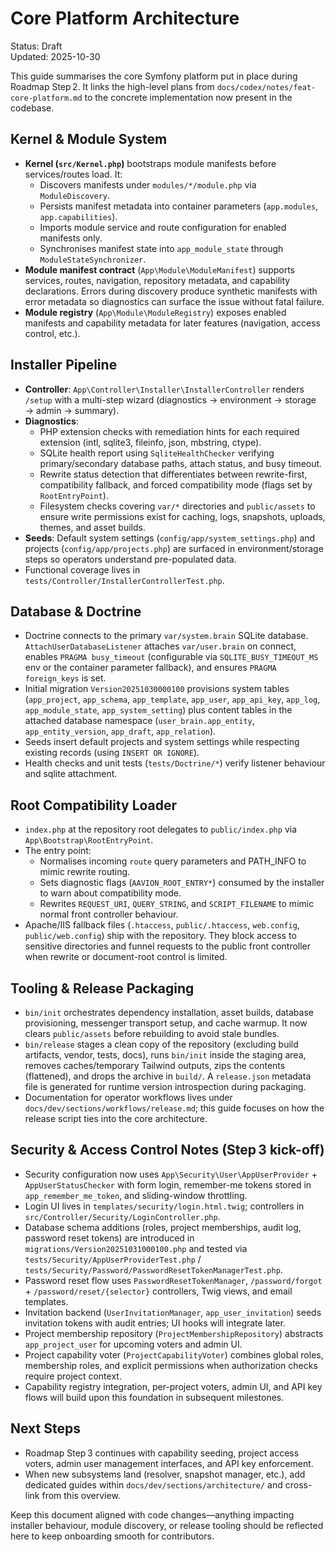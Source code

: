 # Core Platform Architecture

Status: Draft  
Updated: 2025-10-30

This guide summarises the core Symfony platform put in place during Roadmap Step 2. It links the high-level plans from `docs/codex/notes/feat-core-platform.md` to the concrete implementation now present in the codebase.

## Kernel & Module System

- **Kernel (`src/Kernel.php`)** bootstraps module manifests before services/routes load. It:
  - Discovers manifests under `modules/*/module.php` via `ModuleDiscovery`.
  - Persists manifest metadata into container parameters (`app.modules`, `app.capabilities`).
  - Imports module service and route configuration for enabled manifests only.
  - Synchronises manifest state into `app_module_state` through `ModuleStateSynchronizer`.
- **Module manifest contract** (`App\Module\ModuleManifest`) supports services, routes, navigation, repository metadata, and capability declarations. Errors during discovery produce synthetic manifests with error metadata so diagnostics can surface the issue without fatal failure.
- **Module registry** (`App\Module\ModuleRegistry`) exposes enabled manifests and capability metadata for later features (navigation, access control, etc.).

## Installer Pipeline

- **Controller**: `App\Controller\Installer\InstallerController` renders `/setup` with a multi-step wizard (diagnostics → environment → storage → admin → summary).
- **Diagnostics**:
  - PHP extension checks with remediation hints for each required extension (intl, sqlite3, fileinfo, json, mbstring, ctype).
  - SQLite health report using `SqliteHealthChecker` verifying primary/secondary database paths, attach status, and busy timeout.
  - Rewrite status detection that differentiates between rewrite-first, compatibility fallback, and forced compatibility mode (flags set by `RootEntryPoint`).
  - Filesystem checks covering `var/*` directories and `public/assets` to ensure write permissions exist for caching, logs, snapshots, uploads, themes, and asset builds.
- **Seeds**: Default system settings (`config/app/system_settings.php`) and projects (`config/app/projects.php`) are surfaced in environment/storage steps so operators understand pre-populated data.
- Functional coverage lives in `tests/Controller/InstallerControllerTest.php`.

## Database & Doctrine

- Doctrine connects to the primary `var/system.brain` SQLite database. `AttachUserDatabaseListener` attaches `var/user.brain` on connect, enables `PRAGMA busy_timeout` (configurable via `SQLITE_BUSY_TIMEOUT_MS` env or the container parameter fallback), and ensures `PRAGMA foreign_keys` is set.
- Initial migration `Version20251030000100` provisions system tables (`app_project`, `app_schema`, `app_template`, `app_user`, `app_api_key`, `app_log`, `app_module_state`, `app_system_setting`) plus content tables in the attached database namespace (`user_brain.app_entity`, `app_entity_version`, `app_draft`, `app_relation`).
- Seeds insert default projects and system settings while respecting existing records (using `INSERT OR IGNORE`).
- Health checks and unit tests (`tests/Doctrine/*`) verify listener behaviour and sqlite attachment.

## Root Compatibility Loader

- `index.php` at the repository root delegates to `public/index.php` via `App\Bootstrap\RootEntryPoint`.
- The entry point:
  - Normalises incoming `route` query parameters and PATH_INFO to mimic rewrite routing.
  - Sets diagnostic flags (`AAVION_ROOT_ENTRY*`) consumed by the installer to warn about compatibility mode.
  - Rewrites `REQUEST_URI`, `QUERY_STRING`, and `SCRIPT_FILENAME` to mimic normal front controller behaviour.
- Apache/IIS fallback files (`.htaccess`, `public/.htaccess`, `web.config`, `public/web.config`) ship with the repository. They block access to sensitive directories and funnel requests to the public front controller when rewrite or document-root control is limited.

## Tooling & Release Packaging

- `bin/init` orchestrates dependency installation, asset builds, database provisioning, messenger transport setup, and cache warmup. It now clears `public/assets` before rebuilding to avoid stale bundles.
- `bin/release` stages a clean copy of the repository (excluding build artifacts, vendor, tests, docs), runs `bin/init` inside the staging area, removes caches/temporary Tailwind outputs, zips the contents (flattened), and drops the archive in `build/`. A `release.json` metadata file is generated for runtime version introspection during packaging.
- Documentation for operator workflows lives under `docs/dev/sections/workflows/release.md`; this guide focuses on how the release script ties into the core architecture.

## Security & Access Control Notes (Step 3 kick-off)

- Security configuration now uses `App\Security\User\AppUserProvider` + `AppUserStatusChecker` with form login, remember-me tokens stored in `app_remember_me_token`, and sliding-window throttling.
- Login UI lives in `templates/security/login.html.twig`; controllers in `src/Controller/Security/LoginController.php`.
- Database schema additions (roles, project memberships, audit log, password reset tokens) are introduced in `migrations/Version20251031000100.php` and tested via `tests/Security/AppUserProviderTest.php` / `tests/Security/Password/PasswordResetTokenManagerTest.php`.
- Password reset flow uses `PasswordResetTokenManager`, `/password/forgot` + `/password/reset/{selector}` controllers, Twig views, and email templates.
- Invitation backend (`UserInvitationManager`, `app_user_invitation`) seeds invitation tokens with audit entries; UI hooks will integrate later.
- Project membership repository (`ProjectMembershipRepository`) abstracts `app_project_user` for upcoming voters and admin UI.
- Project capability voter (`ProjectCapabilityVoter`) combines global roles, membership roles, and explicit permissions when authorization checks require project context.
- Capability registry integration, per-project voters, admin UI, and API key flows will build upon this foundation in subsequent milestones.

## Next Steps

- Roadmap Step 3 continues with capability seeding, project access voters, admin user management interfaces, and API key enforcement.
- When new subsystems land (resolver, snapshot manager, etc.), add dedicated guides within `docs/dev/sections/architecture/` and cross-link from this overview.

Keep this document aligned with code changes—anything impacting installer behaviour, module discovery, or release tooling should be reflected here to keep onboarding smooth for contributors.
